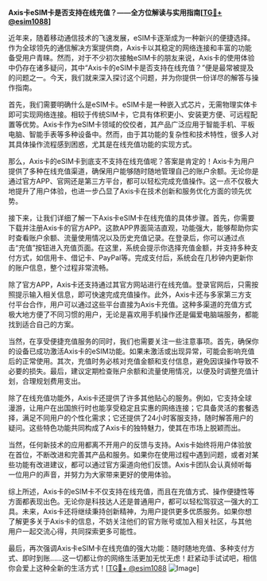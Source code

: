 **Axis卡eSIM卡是否支持在线充值？——全方位解读与实用指南[[TG💪+ @esim1088](https://t.me/s/esim1088)]**

近年来，随着移动通信技术的飞速发展，eSIM卡逐渐成为一种新兴的便捷选择。作为全球领先的通信解决方案提供商，Axis卡以其稳定的网络连接和丰富的功能备受用户青睐。然而，对于不少初次接触eSIM卡的朋友来说，Axis卡的使用体验中仍存在诸多疑问，其中“Axis卡的eSIM卡是否支持在线充值？”便是最常被提及的问题之一。今天，我们就来深入探讨这个问题，并为你提供一份详尽的解答与操作指南。

首先，我们需要明确什么是eSIM卡。eSIM卡是一种嵌入式芯片，无需物理实体卡即可实现网络连接。相较于传统SIM卡，它具有体积更小、安装更方便、可远程配置等优势。Axis卡作为eSIM卡领域的佼佼者，其产品广泛应用于智能手机、平板电脑、智能手表等多种设备中。然而，由于其功能的复杂性和技术特性，很多人对其具体操作流程感到困惑，尤其是在线充值功能的实现方式。

那么，Axis卡的eSIM卡到底支不支持在线充值呢？答案是肯定的！Axis卡为用户提供了多种在线充值渠道，确保用户能够随时随地管理自己的账户余额。无论你是通过官方APP、官网还是第三方平台，都可以轻松完成充值操作。这一点不仅极大地提升了用户体验，也进一步凸显了Axis卡在技术创新和服务优化方面的领先优势。

接下来，让我们详细了解一下Axis卡eSIM卡在线充值的具体步骤。首先，你需要下载并注册Axis卡的官方APP。这款APP界面简洁直观，功能强大，能够帮助你实时查看账户余额、流量使用情况以及历史充值记录。在登录后，你可以通过点击“充值”按钮进入充值页面。在这里，系统会提示你选择充值金额，并支持多种支付方式，如信用卡、借记卡、PayPal等。完成支付后，系统会在几秒钟内更新你的账户信息，整个过程非常流畅。

除了官方APP，Axis卡还支持通过其官方网站进行在线充值。登录官网后，只需按照提示输入相关信息，即可快速完成充值操作。此外，Axis卡还与多家第三方支付平台合作，用户可以通过这些平台直接为Axis卡充值。这种多渠道的充值方式极大地方便了不同习惯的用户，无论是喜欢用手机操作还是偏爱电脑端服务，都能找到适合自己的方案。

当然，在享受便捷充值服务的同时，我们也需要关注一些注意事项。首先，确保你的设备已成功激活Axis卡的eSIM功能。如果未激活或出现异常，可能会影响充值后的正常使用。其次，充值时务必核对充值金额和支付信息，避免因误操作导致不必要的损失。最后，建议定期检查账户余额和流量使用情况，以便及时调整充值计划，合理规划费用支出。

除了在线充值功能外，Axis卡还提供了许多其他贴心的服务。例如，它支持全球漫游，让用户在出国旅行时也能享受稳定且实惠的网络连接；它具备灵活的套餐选择，满足不同用户的个性化需求；它还提供了24小时客服支持，随时解答用户的疑问。这些特色功能共同构成了Axis卡的独特魅力，使其在市场上脱颖而出。

当然，任何新技术的应用都离不开用户的反馈与支持。Axis卡始终将用户体验放在首位，不断改进和完善其产品和服务。如果你在使用过程中遇到问题，或者对某些功能有改进建议，都可以通过官方渠道向他们反馈。Axis卡团队会认真倾听每一位用户的声音，并努力为大家带来更好的使用体验。

综上所述，Axis卡的eSIM卡不仅支持在线充值，而且在充值方式、操作便捷性等方面都表现出色。无论你是科技达人还是普通用户，都可以轻松驾驭这一强大的工具。未来，Axis卡还将继续秉持创新精神，为用户提供更多优质服务。如果你想了解更多关于Axis卡的信息，不妨关注他们的官方账号或加入相关社区，与其他用户一起交流心得，共同探索更多可能性。

最后，再次强调Axis卡eSIM卡在线充值的强大功能：随时随地充值、多种支付方式、即时到账……这一切都让你的网络生活更加无忧无虑！赶紧动手试试吧，相信你会爱上这种全新的生活方式！[[TG💪+ @esim1088](https://t.me/s/esim1088) ![Image](https://i.postimg.cc/4NQfJmqS/Snipaste-2025-05-13-00-14-12.png)]